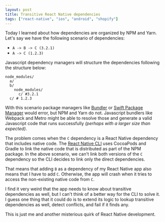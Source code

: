 ```yaml
---
layout: post
title: Transitive React Native dependencies
tags: ["react-native", "ios", "android", "shopify"]
---
```


Today I learned about how dependencies are organized by NPM and Yarn. Let's say we have the following scenario of dependencies:

- `A -> B -> C (3.2.1)`
- `A -> C (1.2.3)`

Javascript dependency managers will structure the dependencies following the structure below:

```
node_modules/
  a/
  b/
    node_modules/
      c/ #3.2.1
  c/ # 1.2.3
```

With this scenario package managers like [Bundler](https://bundler.io/) or [Swift Package Manager](https://swift.org/package-manager/) would error, but NPM and Yarn do not. Javascript bundlers like Webpack and Metro might be able to resolve those and generate a valid Javascript code that runs successfully _(perhaps with a larger size than expected)_.

The problem comes when the `C` dependency is a React Native dependency that includes native code. The [React Native CLI](https://github.com/react-native-community/cli) uses CocoaPods and Gradle to link the native code that is distributed as part of the NPM package. In the above scenario, we can't link both versions of the `C` dependency so the CLI decides to link only the direct dependencies.

That means that adding `B` as a dependency of my React Native app also means that I have to add `C`. Otherwise, the app will crash when it tries to access the non-existing native code from `C`.

I find it very weird that the app needs to know about transitive dependencies as well, but I can't think of a better way for the CLI to solve it. I guess one thing that it could do is to extend its logic to lookup transitive dependencies as well, detect conflicts, and fail if it finds any.

This is just me and another misterious quirk of React Native development.

